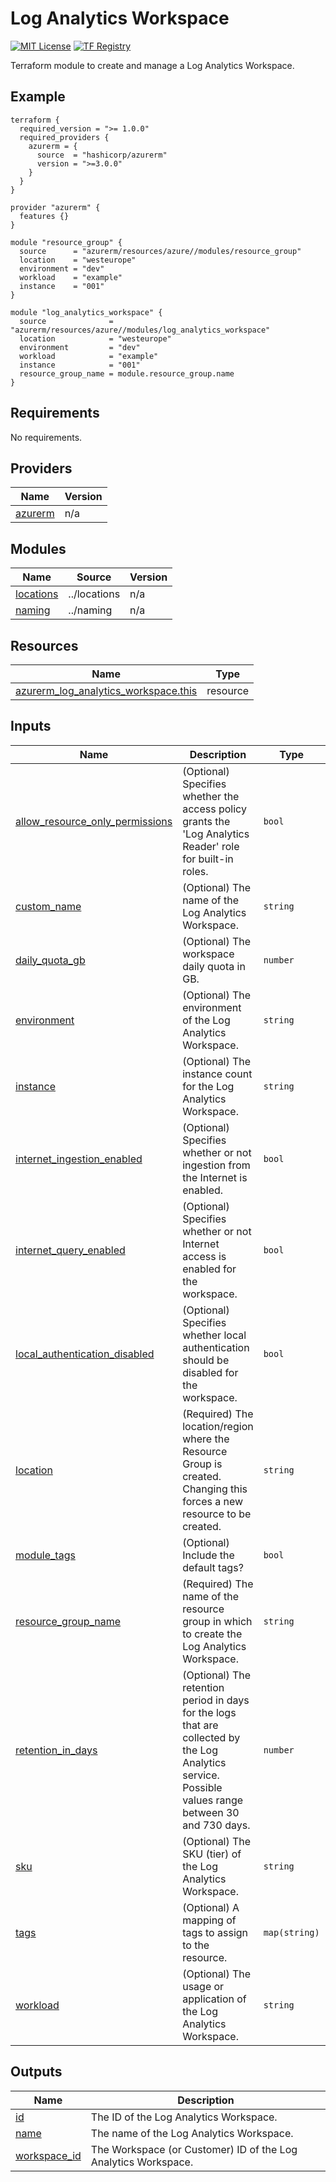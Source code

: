 # Log Analytics Workspace
[![MIT License](https://img.shields.io/badge/license-MIT-orange.svg)](LICENSE) [![TF Registry](https://img.shields.io/badge/terraform-registry-blue.svg)](https://registry.terraform.io/modules/azurerm/resources/azure/latest/submodules/log_analytics_workspace)

Terraform module to create and manage a Log Analytics Workspace.

## Example

```hcl
terraform {
  required_version = ">= 1.0.0"
  required_providers {
    azurerm = {
      source  = "hashicorp/azurerm"
      version = ">=3.0.0"
    }
  }
}

provider "azurerm" {
  features {}
}

module "resource_group" {
  source      = "azurerm/resources/azure//modules/resource_group"
  location    = "westeurope"
  environment = "dev"
  workload    = "example"
  instance    = "001"
}

module "log_analytics_workspace" {
  source              = "azurerm/resources/azure//modules/log_analytics_workspace"
  location            = "westeurope"
  environment         = "dev"
  workload            = "example"
  instance            = "001"
  resource_group_name = module.resource_group.name
}
```

## Requirements

No requirements.

## Providers

| Name | Version |
|------|---------|
| <a name="provider_azurerm"></a> [azurerm](#provider\_azurerm) | n/a |

## Modules

| Name | Source | Version |
|------|--------|---------|
| <a name="module_locations"></a> [locations](#module\_locations) | ../locations | n/a |
| <a name="module_naming"></a> [naming](#module\_naming) | ../naming | n/a |

## Resources

| Name | Type |
|------|------|
| [azurerm_log_analytics_workspace.this](https://registry.terraform.io/providers/hashicorp/azurerm/latest/docs/resources/log_analytics_workspace) | resource |

## Inputs

| Name | Description | Type | Default | Required |
|------|-------------|------|---------|:--------:|
| <a name="input_allow_resource_only_permissions"></a> [allow\_resource\_only\_permissions](#input\_allow\_resource\_only\_permissions) | (Optional) Specifies whether the access policy grants the 'Log Analytics Reader' role for built-in roles. | `bool` | `false` | no |
| <a name="input_custom_name"></a> [custom\_name](#input\_custom\_name) | (Optional) The name of the Log Analytics Workspace. | `string` | `""` | no |
| <a name="input_daily_quota_gb"></a> [daily\_quota\_gb](#input\_daily\_quota\_gb) | (Optional) The workspace daily quota in GB. | `number` | `-1` | no |
| <a name="input_environment"></a> [environment](#input\_environment) | (Optional) The environment of the Log Analytics Workspace. | `string` | `""` | no |
| <a name="input_instance"></a> [instance](#input\_instance) | (Optional) The instance count for the Log Analytics Workspace. | `string` | `""` | no |
| <a name="input_internet_ingestion_enabled"></a> [internet\_ingestion\_enabled](#input\_internet\_ingestion\_enabled) | (Optional) Specifies whether or not ingestion from the Internet is enabled. | `bool` | `true` | no |
| <a name="input_internet_query_enabled"></a> [internet\_query\_enabled](#input\_internet\_query\_enabled) | (Optional) Specifies whether or not Internet access is enabled for the workspace. | `bool` | `true` | no |
| <a name="input_local_authentication_disabled"></a> [local\_authentication\_disabled](#input\_local\_authentication\_disabled) | (Optional) Specifies whether local authentication should be disabled for the workspace. | `bool` | `false` | no |
| <a name="input_location"></a> [location](#input\_location) | (Required) The location/region where the Resource Group is created. Changing this forces a new resource to be created. | `string` | n/a | yes |
| <a name="input_module_tags"></a> [module\_tags](#input\_module\_tags) | (Optional) Include the default tags? | `bool` | `true` | no |
| <a name="input_resource_group_name"></a> [resource\_group\_name](#input\_resource\_group\_name) | (Required) The name of the resource group in which to create the Log Analytics Workspace. | `string` | n/a | yes |
| <a name="input_retention_in_days"></a> [retention\_in\_days](#input\_retention\_in\_days) | (Optional) The retention period in days for the logs that are collected by the Log Analytics service. Possible values range between 30 and 730 days. | `number` | `30` | no |
| <a name="input_sku"></a> [sku](#input\_sku) | (Optional) The SKU (tier) of the Log Analytics Workspace. | `string` | `"PerGB2018"` | no |
| <a name="input_tags"></a> [tags](#input\_tags) | (Optional) A mapping of tags to assign to the resource. | `map(string)` | `null` | no |
| <a name="input_workload"></a> [workload](#input\_workload) | (Optional) The usage or application of the Log Analytics Workspace. | `string` | `""` | no |

## Outputs

| Name | Description |
|------|-------------|
| <a name="output_id"></a> [id](#output\_id) | The ID of the Log Analytics Workspace. |
| <a name="output_name"></a> [name](#output\_name) | The name of the Log Analytics Workspace. |
| <a name="output_workspace_id"></a> [workspace\_id](#output\_workspace\_id) | The Workspace (or Customer) ID of the Log Analytics Workspace. |
